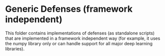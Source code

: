# Generic Defenses (framework independent)

This folder contains implementations of defenses (as standalone scripts) that 
are implemented in a framework independent way (for example, it uses the numpy 
library only or can handle support for all major deep learning libraries).
